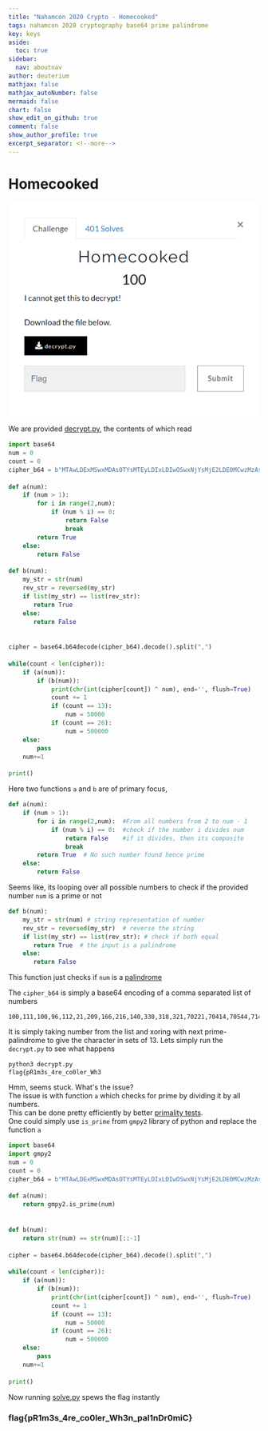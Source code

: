 ```yaml
---
title: "Nahamcon 2020 Crypto - Homecooked"
tags: nahamcon 2020 cryptography base64 prime palindrome
key: keys
aside:
  toc: true
sidebar:
  nav: aboutnav
author: deuterium
mathjax: false
mathjax_autoNumber: false
mermaid: false
chart: false
show_edit_on_github: true
comment: false
show_author_profile: true
excerpt_separator: <!--more-->
---
```


# Homecooked

![](Capture.PNG)

We are provided [decrypt.py](decrypt.py), the contents of which read

```python
import base64
num = 0
count = 0
cipher_b64 = b"MTAwLDExMSwxMDAsOTYsMTEyLDIxLDIwOSwxNjYsMjE2LDE0MCwzMzAsMzE4LDMyMSw3MDIyMSw3MDQxNCw3MDU0NCw3MTQxNCw3MTgxMCw3MjIxMSw3MjgyNyw3MzAwMCw3MzMxOSw3MzcyMiw3NDA4OCw3NDY0Myw3NTU0MiwxMDAyOTAzLDEwMDgwOTQsMTAyMjA4OSwxMDI4MTA0LDEwMzUzMzcsMTA0MzQ0OCwxMDU1NTg3LDEwNjI1NDEsMTA2NTcxNSwxMDc0NzQ5LDEwODI4NDQsMTA4NTY5NiwxMDkyOTY2LDEwOTQwMDA="

def a(num):
    if (num > 1):
        for i in range(2,num):
            if (num % i) == 0:
                return False
                break
        return True
    else:
        return False

def b(num):
    my_str = str(num)
    rev_str = reversed(my_str)
    if list(my_str) == list(rev_str):
       return True
    else:
       return False


cipher = base64.b64decode(cipher_b64).decode().split(",")

while(count < len(cipher)):
    if (a(num)):
        if (b(num)):
            print(chr(int(cipher[count]) ^ num), end='', flush=True)
            count += 1
            if (count == 13):
                num = 50000
            if (count == 26):
                num = 500000
    else:
        pass
    num+=1

print()
```
Here two functions `a` and `b` are of primary focus,
```python
def a(num):
    if (num > 1):
        for i in range(2,num):  #From all numbers from 2 to num - 1
            if (num % i) == 0:  #check if the number i divides num
                return False    #if it divides, then its composite
                break
        return True  # No such number found hence prime
    else:
        return False
```
Seems like, its looping over all possible numbers to check if the provided number `num` is a prime or not

```python
def b(num):
    my_str = str(num) # string representation of number
    rev_str = reversed(my_str)  # reverse the string
    if list(my_str) == list(rev_str): # check if both equal
       return True  # the input is a palindrome
    else:
       return False
```
This function just checks if `num` is a [palindrome](https://en.wikipedia.org/wiki/Palindrome)

The `cipher_b64` is simply a base64 encoding of a comma separated list of numbers
```
100,111,100,96,112,21,209,166,216,140,330,318,321,70221,70414,70544,71414,71810,72211,72827,73000,73319,73722,74088,74643,75542,1002903,1008094,1022089,1028104,1035337,1043448,1055587,1062541,1065715,1074749,1082844,1085696,1092966,1094000
```

It is simply taking number from the list and xoring with next prime-palindrome to give the character in sets of 13. Lets simply run the `decrypt.py` to see what happens

```
python3 decrypt.py
flag{pR1m3s_4re_co0ler_Wh3
```
Hmm, seems stuck. What's the issue?  
The issue is with function `a` which checks for prime by dividing it by all numbers.  
This can be done pretty efficiently by better [primality tests](https://en.wikipedia.org/wiki/Primality_test).  
One could simply use `is_prime` from `gmpy2` library of python and replace the function `a`

```python
import base64
import gmpy2
num = 0
count = 0
cipher_b64 = b"MTAwLDExMSwxMDAsOTYsMTEyLDIxLDIwOSwxNjYsMjE2LDE0MCwzMzAsMzE4LDMyMSw3MDIyMSw3MDQxNCw3MDU0NCw3MTQxNCw3MTgxMCw3MjIxMSw3MjgyNyw3MzAwMCw3MzMxOSw3MzcyMiw3NDA4OCw3NDY0Myw3NTU0MiwxMDAyOTAzLDEwMDgwOTQsMTAyMjA4OSwxMDI4MTA0LDEwMzUzMzcsMTA0MzQ0OCwxMDU1NTg3LDEwNjI1NDEsMTA2NTcxNSwxMDc0NzQ5LDEwODI4NDQsMTA4NTY5NiwxMDkyOTY2LDEwOTQwMDA="

def a(num):
    return gmpy2.is_prime(num)


def b(num):
    return str(num) == str(num)[::-1]

cipher = base64.b64decode(cipher_b64).decode().split(",")

while(count < len(cipher)):
    if (a(num)):
        if (b(num)):
            print(chr(int(cipher[count]) ^ num), end='', flush=True)
            count += 1
            if (count == 13):
                num = 50000
            if (count == 26):
                num = 500000
    else:
        pass
    num+=1

print()
```
Now running [solve.py](solve.py) spews the flag instantly

### flag{pR1m3s_4re_co0ler_Wh3n_pal1nDr0miC}
